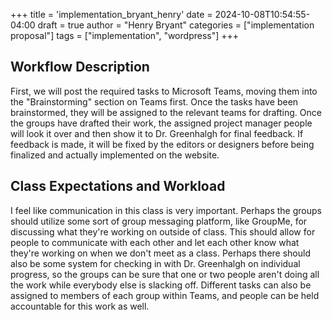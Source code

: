 +++
title = 'implementation_bryant_henry'
date = 2024-10-08T10:54:55-04:00
draft = true
author = "Henry Bryant"
categories = ["implementation proposal"]
tags = ["implementation", "wordpress"]
+++
## Workflow Description

First, we will post the required tasks to Microsoft Teams, moving them into the "Brainstorming" section on Teams first. Once the tasks have been brainstormed, they will be assigned to the relevant teams for drafting. Once the groups have drafted their work, the assigned project manager people will look it over and then show it to Dr. Greenhalgh for final feedback. If feedback is made, it will be fixed by the editors or designers before being finalized and actually implemented on the website. 

## Class Expectations and Workload

I feel like communication in this class is very important. Perhaps the groups should utilize some sort of group messaging platform, like GroupMe, for discussing what they're working on outside of class. This should allow for people to communicate with each other and let each other know what they're working on when we don't meet as a class. Perhaps there should also be some system for checking in with Dr. Greenhalgh on individual progress, so the groups can be sure that one or two people aren't doing all the work while everybody else is slacking off. Different tasks can also be assigned to members of each group within Teams, and people can be held accountable for this work as well. 